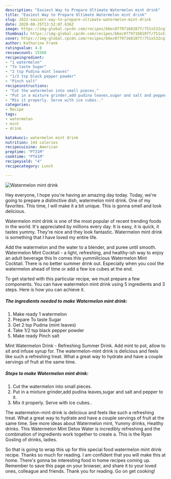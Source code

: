 ```yaml
---
description: "Easiest Way to Prepare Ultimate Watermelon mint drink"
title: "Easiest Way to Prepare Ultimate Watermelon mint drink"
slug: 2622-easiest-way-to-prepare-ultimate-watermelon-mint-drink
date: 2020-08-25T13:52:07.636Z
image: https://img-global.cpcdn.com/recipes/b6ec07797168107f/751x532cq70/watermelon-mint-drink-recipe-main-photo.jpg
thumbnail: https://img-global.cpcdn.com/recipes/b6ec07797168107f/751x532cq70/watermelon-mint-drink-recipe-main-photo.jpg
cover: https://img-global.cpcdn.com/recipes/b6ec07797168107f/751x532cq70/watermelon-mint-drink-recipe-main-photo.jpg
author: Katharine Frank
ratingvalue: 4.8
reviewcount: 15560
recipeingredient:
- "1 watermelon"
- "To taste Sugar"
- "2 tsp Pudina mint leaves"
- "1/2 tsp black pepper powder"
- "Pinch salt"
recipeinstructions:
- "Cut the watermelon into small pieces."
- "Put in a mixture grinder,add pudina leaves,sugar and salt and pepper to it."
- "Mix it properly. Serve with ice cubes.."
categories:
- Recipe
tags:
- watermelon
- mint
- drink

katakunci: watermelon mint drink 
nutrition: 144 calories
recipecuisine: American
preptime: "PT31M"
cooktime: "PT41M"
recipeyield: "4"
recipecategory: Lunch

---
```



![Watermelon mint drink](https://img-global.cpcdn.com/recipes/b6ec07797168107f/751x532cq70/watermelon-mint-drink-recipe-main-photo.jpg)

Hey everyone, I hope you're having an amazing day today. Today, we're going to prepare a distinctive dish, watermelon mint drink. One of my favorites. This time, I will make it a bit unique. This is gonna smell and look delicious.

Watermelon mint drink is one of the most popular of recent trending foods in the world. It's appreciated by millions every day. It is easy, it is quick, it tastes yummy. They're nice and they look fantastic. Watermelon mint drink is something that I have loved my entire life.

Add the watermelon and the water to a blender, and puree until smooth. Watermelon Mint Cocktail - a light, refreshing, and healthy-ish way to enjoy an adult beverage this In comes this yummilicious Watermelon Mint Cocktail. There is no better summer drink out. Especially when you cool the watermelon ahead of time or add a few ice cubes at the end.


To get started with this particular recipe, we must prepare a few components. You can have watermelon mint drink using 5 ingredients and 3 steps. Here is how you can achieve it.

<!--inarticleads1-->

##### The ingredients needed to make Watermelon mint drink:

1. Make ready 1 watermelon
1. Prepare To taste Sugar
1. Get 2 tsp Pudina (mint leaves)
1. Take 1/2 tsp black pepper powder
1. Make ready Pinch salt


Mint Watermelon Drink - Refreshing Summer Drink. Add mint to pot, allow to sit and infuse syrup for. The watermelon-mint drink is delicious and feels like such a refreshing treat. What a great way to hydrate and have a couple servings of fruit at the same time. 

<!--inarticleads2-->

##### Steps to make Watermelon mint drink:

1. Cut the watermelon into small pieces.
1. Put in a mixture grinder,add pudina leaves,sugar and salt and pepper to it.
1. Mix it properly. Serve with ice cubes..


The watermelon-mint drink is delicious and feels like such a refreshing treat. What a great way to hydrate and have a couple servings of fruit at the same time. See more ideas about Watermelon mint, Yummy drinks, Healthy drinks. This Watermelon Mint Detox Water is incredibly refreshing and the combination of ingredients work together to create a. This is the Ryan Gosling of drinks, ladies. 

So that is going to wrap this up for this special food watermelon mint drink recipe. Thanks so much for reading. I am confident that you will make this at home. There's gonna be interesting food in home recipes coming up. Remember to save this page on your browser, and share it to your loved ones, colleague and friends. Thank you for reading. Go on get cooking!
